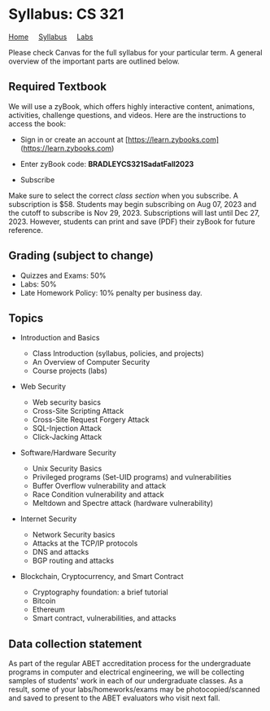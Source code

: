 # Syllabus: CS 321

[Home](./README.md) &nbsp;&nbsp;&nbsp; [Syllabus](./syllabus.md)  &nbsp;&nbsp;&nbsp; [Labs](./labs.md)

Please check Canvas for the full syllabus for your particular term. A general overview of the important parts are outlined below. 



## Required Textbook

We will use a zyBook, which offers highly interactive content, animations, activities, challenge questions, and videos. Here are the instructions to access the book:

- Sign in or create an account at [https://learn.zybooks.com] (https://learn.zybooks.com)
    
- Enter zyBook code:  **BRADLEYCS321SadatFall2023**
    
- Subscribe

Make sure to select the correct *class section* when you subscribe. A subscription is $58. Students may begin subscribing on Aug 07, 2023 and the cutoff to subscribe is Nov 29, 2023. Subscriptions will last until Dec 27, 2023. However, students can print and save (PDF) their zyBook for future reference. 


## Grading (subject to change)

 - Quizzes and Exams: 50%
 - Labs: 50%
 - Late Homework Policy: 10% penalty per business day.


## Topics
 - Introduction and Basics
   - Class Introduction (syllabus, policies, and projects)
   - An Overview of Computer Security
   - Course projects (labs)

 - Web Security 
   - Web security basics
   - Cross-Site Scripting Attack
   - Cross-Site Request Forgery Attack
   - SQL-Injection Attack
   - Click-Jacking Attack

 - Software/Hardware Security 
   - Unix Security Basics
   - Privileged programs (Set-UID programs) and vulnerabilities
   - Buffer Overflow vulnerability and attack
   - Race Condition vulnerability and attack
   - Meltdown and Spectre attack (hardware vulnerability)

 - Internet Security 
   - Network Security basics
   - Attacks at the TCP/IP protocols
   - DNS and attacks 
   - BGP routing and attacks

 - Blockchain, Cryptocurrency, and Smart Contract 
   - Cryptography foundation: a brief tutorial
   - Bitcoin 
   - Ethereum 
   - Smart contract, vulnerabilities, and attacks


## Data collection statement

As part of the regular ABET accreditation process for the undergraduate
programs in computer and electrical engineering, we will be collecting samples
of students' work in each of our undergraduate classes.  As a result, some of
your labs/homeworks/exams may be photocopied/scanned and saved to present to
the ABET evaluators who visit next fall.


